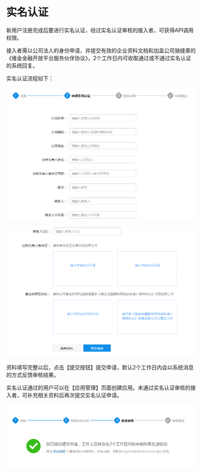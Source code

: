 # 实名认证

新用户注册完成后要进行实名认证，经过实名认证审核的接入者，可获得API调用权限。

接入者需以公司法人的身份申请，并提交有效的企业资料文档和加盖公司骑缝章的《维金金融开放平台服务伙伴协议》，2个工作日内可收取通过或不通过实名认证的系统回复。

实名认证流程如下：

![](/assets/实名认证.png)

![](/assets/实名认证2.png)

资料填写完整以后，点击【提交按钮】提交申请，默认2个工作日内会以系统消息的方式反馈审核结果。

实名认证通过的用户可以在【应用管理】页面创建应用。未通过实名认证审核的接入者，可补充相关资料后再次提交实名认证申请。

![](/assets/实名认证3.png)

